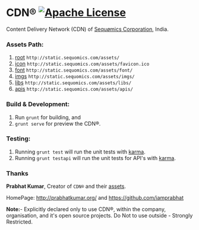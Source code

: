 # CDN® [![Apache License](https://img.shields.io/badge/license-Apache-blue.svg)](https://github.com/sequomics/sequomics/blob/master/LICENSE)
Content Delivery Network (CDN) of [Sequømics Corporation](http://sequomics.com/), India.

### Assets Path:
1. [root](http://static.sequomics.com/assets/) ```http://static.sequomics.com/assets/```
2. [icon](http://static.sequomics.com/assets/favicon.ico) ```http://static.sequomics.com/assets/favicon.ico```
3. [font](http://static.sequomics.com/assets/font/) ```http://static.sequomics.com/assets/font/```
4. [imgs](http://static.sequomics.com/assets/imgs/) ```http://static.sequomics.com/assets/imgs/```
5. [libs](http://static.sequomics.com/assets/libs/) ```http://static.sequomics.com/assets/libs/```
6. [apis](http://static.sequomics.com/assets/apis/) ```http://static.sequomics.com/assets/apis/```

### Build & Development:
1. Run `grunt` for building, and
2. `grunt serve` for preview the CDN®.

### Testing:
1. Running `grunt test` will run the unit tests with [karma](http://karma-runner.github.io/0.13/index.html).
2. Running `grunt testapi` will run the unit tests for API's with [karma](http://karma-runner.github.io/0.13/index.html).

### Thanks
<b>Prabhat Kumar</b>, Creator of ```CDN®``` and their [assets](https://github.com/sequomics/CDN/tree/master/assets).

HomePage: http://prabhatkumar.org/ and https://github.com/iamprabhat

<b>Note:</b>- Explicitly declared only to use CDN®, within the company, organisation, and it's open source projects. Do Not to use outside - Strongly Restricted.
